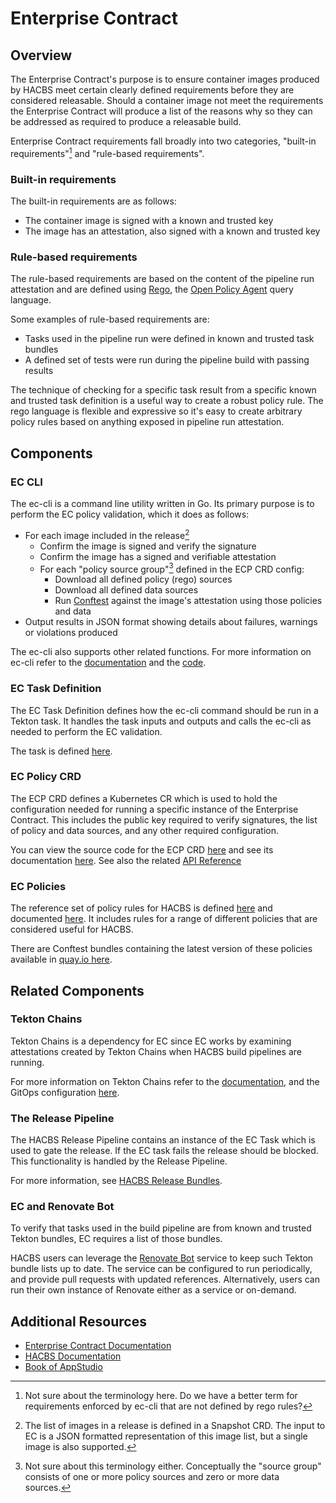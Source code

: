 
Enterprise Contract
===================

Overview
--------

The Enterprise Contract's purpose is to ensure container images produced by
HACBS meet certain clearly defined requirements before they are considered
releasable. Should a container image not meet the requirements the Enterprise
Contract will produce a list of the reasons why so they can be addressed as
required to produce a releasable build.

Enterprise Contract requirements fall broadly into two categories, "built-in
requirements"[^1] and "rule-based requirements".

### Built-in requirements

The built-in requirements are as follows:

- The container image is signed with a known and trusted key
- The image has an attestation, also signed with a known and trusted key

### Rule-based requirements

The rule-based requirements are based on the content of the pipeline run
attestation and are defined using [Rego](https://tekton.dev/docs/chains/), the
[Open Policy Agent](https://tekton.dev/docs/chains/) query language.

Some examples of rule-based requirements are:

- Tasks used in the pipeline run were defined in known and trusted task bundles
- A defined set of tests were run during the pipeline build with passing results

The technique of checking for a specific task result from a specific known and
trusted task definition is a useful way to create a robust policy rule. The
rego language is flexible and expressive so it's easy to create arbitrary
policy rules based on anything exposed in pipeline run attestation.


Components
----------

### EC CLI

The ec-cli is a command line utility written in Go. Its primary purpose is to
perform the EC policy validation, which it does as follows:

- For each image included in the release[^2]
    - Confirm the image is signed and verify the signature
    - Confirm the image has a signed and verifiable attestation
    - For each "policy source group"[^3] defined in the ECP CRD config:
        - Download all defined policy (rego) sources
        - Download all defined data sources
        - Run [Conftest](https://www.conftest.dev/) against the image's attestation using those policies and data
- Output results in JSON format showing details about failures, warnings or violations produced

The ec-cli also supports other related functions. For more information on
ec-cli refer to the
[documentation](https://enterprise-contract.github.io/ec-cli/main/reference.html)
and the [code](https://github.com/enterprise-contract/ec-cli).

### EC Task Definition

The EC Task Definition defines how the ec-cli command should be run in a
Tekton task. It handles the task inputs and outputs and calls the ec-cli as
needed to perform the EC validation.

The task is defined
[here](https://github.com/enterprise-contract/ec-cli/blob/main/task/0.1/verify-enterprise-contract.yaml).

### EC Policy CRD

The ECP CRD defines a Kubernetes CR which is used to hold the configuration
needed for running a specific instance of the Enterprise Contract. This
includes the public key required to verify signatures, the list of policy
and data sources, and any other required configuration.

You can view the source code for the ECP CRD
[here](https://github.com/enterprise-contract/enterprise-contract-controller) and
see its documentation [here](https://enterprise-contract.github.io/ecc/main/).
See also the related
[API Reference](https://redhat-appstudio.github.io/book/ref/enterprise-contract.html)

### EC Policies

The reference set of policy rules for HACBS is defined
[here](https://github.com/enterprise-contract/ec-policies/) and documented
[here](https://enterprise-contract.github.io/ec-policies/). It includes rules for a
range of different policies that are considered useful for HACBS.

There are Conftest bundles containing the latest version of these policies
available in [quay.io
here](https://quay.io/repository/enterprise-contract/ec-release-policy?tab=tags).


Related Components
------------------

### Tekton Chains

Tekton Chains is a dependency for EC since EC works by examining attestations
created by Tekton Chains when HACBS build pipelines are running.

For more information on Tekton Chains refer to the
[documentation](https://tekton.dev/docs/chains/), and the GitOps configuration
[here](https://github.com/openshift-pipelines/pipeline-service/tree/main/operator/gitops/argocd/tekton-chains).

### The Release Pipeline

The HACBS Release Pipeline contains an instance of the EC Task which is used
to gate the release. If the EC task fails the release should be blocked. This
functionality is handled by the Release Pipeline.

For more information, see [HACBS Release
Bundles](https://github.com/hacbs-release/release-bundles).

### EC and Renovate Bot

To verify that tasks used in the build pipeline are from known and trusted
Tekton bundles, EC requires a list of those bundles.

HACBS users can leverage the [Renovate
Bot](https://github.com/renovatebot/renovate#readme) service to keep such
Tekton bundle lists up to date. The service can be configured to run
periodically, and provide pull requests with updated references.
Alternatively, users can run their own instance of Renovate either as a
service or on-demand.


Additional Resources
--------------------

- [Enterprise Contract Documentation](https://enterprise-contract.github.io/)
- [HACBS Documentation](https://red-hat-hybrid-application-cloud-build-services-documentation.pages.redhat.com/hacbs-documentation/)
- [Book of AppStudio](https://redhat-appstudio.github.io/book/)



[^1]: Not sure about the terminology here. Do we have a better term for
    requirements enforced by ec-cli that are not defined by rego rules?

[^2]: The list of images in a release is defined in a Snapshot CRD. The input
    to EC is a JSON formatted representation of this image list, but a
    single image is also supported.

[^3]: Not sure about this terminology either. Conceptually the "source group"
    consists of one or more policy sources and zero or more data sources.


<!---
Notes and todos
---------------

- Once we have the new EC task Tekton bundle and push automation stable we
  should mention it here.
- As per [^4] the pipeline definition validation is not mentioned, but
  it probably should be since that is a key feature of EC.
- IIUC there is an instance of the EC task that is triggered after every build,
  i.e. well before the release pipeline is started. This doc should probably
  mention it and describe it.
- It seems like there should be a link to docs with more details on how
  Renovate could be used, but I'm not sure if we have any yet.
- Once we decide on some of the terminology footnotes ^1 and ^3 can be
  removed.
- Note that the source group stuff has not yet been implemented. I'm
  describing how I think it will work in the future, so we should review
  later and remove this note.
- Would some diagrams be useful? What would they look like?
- Currently this document doesn't mention Rekor, but perhaps it should, even
  though we are not currently using Rekor.

--->
